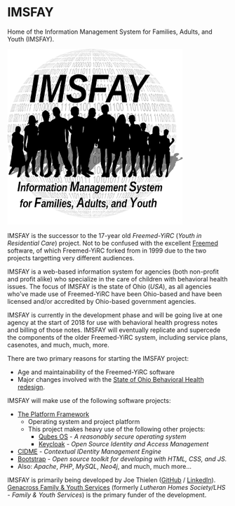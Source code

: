 # IMSFAY
Home of the Information Management System for Families, Adults, and Youth (IMSFAY).

![Information Management System for Families, Adults, and Youth (IMSFAY)](IMSFAY_Logo-400x400.png "Information Management System for Families, Adults, and Youth (IMSFAY)")


IMSFAY is the successor to the 17-year old *Freemed-YiRC* (*Youth in Residential Care*) project.  Not to be confused with the excellent [Freemed](http://freemedsoftware.org/) software, of which Freemed-YiRC forked from in 1999 due to the two projects targetting very different audiences.

IMSFAY is a web-based information system for agencies (both non-profit and profit alike) who specialize in the care of children with behavioral health issues.  The focus of IMSFAY is the state of Ohio (*USA*), as all agencies who've made use of Freemed-YiRC have been Ohio-based and have been licensed and/or accredited by Ohio-based government agencies.

IMSFAY is currently in the development phase and will be going live at one agency at the start of 2018 for use with behavioral health progress notes and billing of those notes.  IMSFAY will eventually replicate and supercede the components of the older Freemed-YiRC system, including service plans, casenotes, and much, much, more.

There are two primary reasons for starting the IMSFAY project:

* Age and maintainability of the Freemed-YiRC software
* Major changes involved with the [State of Ohio Behavioral Health redesign](http://bh.medicaid.ohio.gov/manuals). 

IMSFAY will make use of the following software projects:
* [The Platform Framework](http://www.theplatformframework.com)
  * Operating system and project platform
  * This project makes heavy use of the following other projects:
    * [Qubes OS](http://www.qubes-os.org) - *A reasonably secure operating system*
    * [Keycloak](http://www.keycloak.org/) - *Open Source Identity and Access Management*
* [CIDME](https://github.com/JoeThielen/CIDME) - *Contextual IDentity Management Engine*
* [Bootstrap](https://getbootstrap.com/) - *Open source toolkit for developing with HTML, CSS, and JS.*
* Also: *Apache*, *PHP*, *MySQL*, *Neo4j*, and much, much more...

IMSFAY is primarily being developed by Joe Thielen ([GitHub](https://github.com//JoeThielen) / [LinkedIn](http://www.linkedin.com/in/joethielen)).  [Genacross Family & Youth Services](http://genacrosslutheranservices.org/services/family-and-youth/) (formerly *Lutheran Homes Society/LHS - Family & Youth Services*) is the primary funder of the development.
